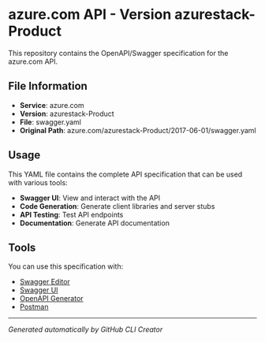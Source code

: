 # azure.com API - Version azurestack-Product

This repository contains the OpenAPI/Swagger specification for the azure.com API.

## File Information

- **Service**: azure.com
- **Version**: azurestack-Product
- **File**: swagger.yaml
- **Original Path**: azure.com/azurestack-Product/2017-06-01/swagger.yaml

## Usage

This YAML file contains the complete API specification that can be used with various tools:

- **Swagger UI**: View and interact with the API
- **Code Generation**: Generate client libraries and server stubs
- **API Testing**: Test API endpoints
- **Documentation**: Generate API documentation

## Tools

You can use this specification with:

- [Swagger Editor](https://editor.swagger.io/)
- [Swagger UI](https://swagger.io/tools/swagger-ui/)
- [OpenAPI Generator](https://openapi-generator.tech/)
- [Postman](https://www.postman.com/)

---

*Generated automatically by GitHub CLI Creator*
